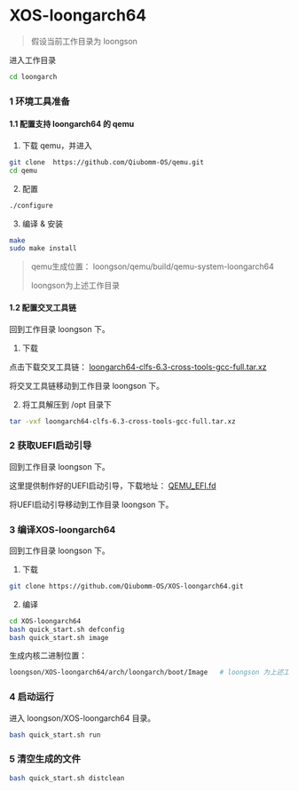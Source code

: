 # XOS-loongarch64
> 假设当前工作目录为 loongson

进入工作目录

```bash 
cd loongarch
```

### 1 环境工具准备

#### 1.1 配置支持 loongarch64 的 qemu

1. 下载 qemu，并进入

```bash
git clone  https://github.com/Qiubomm-OS/qemu.git
cd qemu
```

2. 配置

```bash
./configure
```

3. 编译 & 安装

```bash
make
sudo make install
```

> qemu生成位置： loongson/qemu/build/qemu-system-loongarch64
>
> loongson为上述工作目录

#### 1.2 配置交叉工具链

回到工作目录 loongson 下。

1. 下载

点击下载交叉工具链：
[loongarch64-clfs-6.3-cross-tools-gcc-full.tar.xz](https://github.com/Qiubomm-OS/toolchains/releases/download/v0.1/loongarch64-clfs-6.3-cross-tools-gcc-full.tar.xz)

将交叉工具链移动到工作目录 loongson 下。

2. 将工具解压到 /opt 目录下

```bash
tar -vxf loongarch64-clfs-6.3-cross-tools-gcc-full.tar.xz
```

### 2 获取UEFI启动引导

回到工作目录 loongson 下。

这里提供制作好的UEFI启动引导，下载地址：
[QEMU_EFI.fd](https://github.com/Qiubomm-OS/toolchains/releases/download/v0.1/QEMU_EFI.fd)

将UEFI启动引导移动到工作目录 loongson 下。

### 3 编译XOS-loongarch64

回到工作目录 loongson 下。

1. 下载

```bash
git clone https://github.com/Qiubomm-OS/XOS-loongarch64.git
```

2. 编译

```bash
cd XOS-loongarch64
bash quick_start.sh defconfig
bash quick_start.sh image
```

生成内核二进制位置：

```bash
loongson/XOS-loongarch64/arch/loongarch/boot/Image   # loongson 为上述工作目录
```

### 4 启动运行

进入 loongson/XOS-loongarch64 目录。

```bash
bash quick_start.sh run
```

### 5 清空生成的文件
```bash
bash quick_start.sh distclean
```

